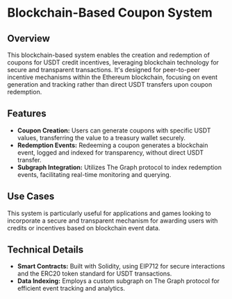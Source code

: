 # Blockchain-Based Coupon System

## Overview

This blockchain-based system enables the creation and redemption of coupons for USDT credit incentives, leveraging blockchain technology for secure and transparent transactions. It's designed for peer-to-peer incentive mechanisms within the Ethereum blockchain, focusing on event generation and tracking rather than direct USDT transfers upon coupon redemption.

## Features

- **Coupon Creation:** Users can generate coupons with specific USDT values, transferring the value to a treasury wallet securely.
- **Redemption Events:** Redeeming a coupon generates a blockchain event, logged and indexed for transparency, without direct USDT transfer.
- **Subgraph Integration:** Utilizes The Graph protocol to index redemption events, facilitating real-time monitoring and querying.

## Use Cases

This system is particularly useful for applications and games looking to incorporate a secure and transparent mechanism for awarding users with credits or incentives based on blockchain event data.

## Technical Details

- **Smart Contracts:** Built with Solidity, using EIP712 for secure interactions and the ERC20 token standard for USDT transactions.
- **Data Indexing:** Employs a custom subgraph on The Graph protocol for efficient event tracking and analytics.


